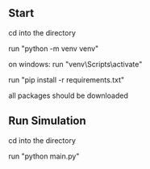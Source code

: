 ## Start

cd into the directory

run "python -m venv venv"

on windows: run "venv\Scripts\activate"

run "pip install -r requirements.txt"

all packages should be downloaded

## Run Simulation

cd into the directory 

run "python main.py"
